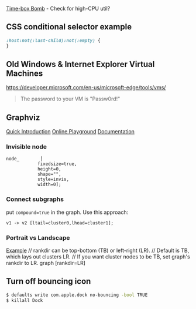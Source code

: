 
[Time-box Bomb](https://jsfiddle.net/pqL65vrc/2/) - Check for high-CPU util?



## CSS conditional selector example
```css
:host:not(:last-child):not(:empty) {
}
```


## Old Windows & Internet Explorer Virtual Machines
https://developer.microsoft.com/en-us/microsoft-edge/tools/vms/

> The password to your VM is "Passw0rd!"


## Graphviz

[Quick Introduction](https://www.worthe-it.co.za/blog/2017-09-19-quick-introduction-to-graphviz.html)
[Online Playground](http://magjac.com/graphviz-visual-editor)
[Documentation](https://www.graphviz.org/documentation/)

### Invisible node
```
node_		 [
			fixedsize=true,
			height=0,
			shape="",
			style=invis,
			width=0];
```

### Connect subgraphs

put `compound=true` in the graph.
Use this approach:
```
v1 -> v2 [ltail=cluster0,lhead=cluster1];
```


### Portrait vs Landscape

[Example](https://stackoverflow.com/questions/28913213/graphviz-arranging-clusters-left-to-right-with-contents-top-to-bottom)
// rankdir can be top-bottom (TB) or left-right (LR).
// Default is TB, which lays out clusters LR.
// If you want cluster nodes to be TB, set graph's rankdir to LR.
graph [rankdir=LR]


## Turn off bouncing icon

```sh
$ defaults write com.apple.dock no-bouncing -bool TRUE
$ killall Dock
```